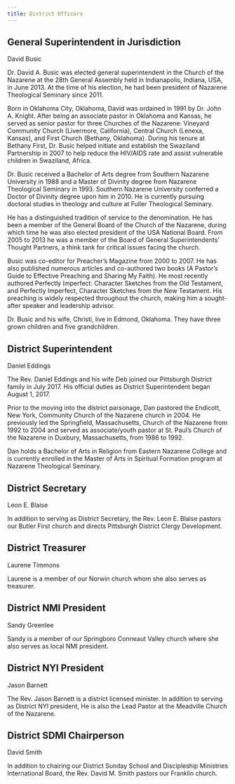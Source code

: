 ```yaml
---
title: District Officers
---
```


## General Superintendent in Jurisdiction

David Busic

Dr. David A. Busic was elected general superintendent in the Church of the Nazarene at the 28th General Assembly held in Indianapolis, Indiana, USA, in June 2013. At the time of his election, he had been president of Nazarene Theological Seminary since 2011.

Born in Oklahoma City, Oklahoma, David was ordained in 1991 by Dr. John A. Knight. After being an associate pastor in Oklahoma and Kansas, he served as senior pastor for three Churches of the Nazarene: Vineyard Community Church (Livermore, California), Central Church (Lenexa, Kansas), and First Church (Bethany, Oklahoma). During his tenure at Bethany First, Dr. Busic helped initiate and establish the Swaziland Partnership in 2007 to help reduce the HIV/AIDS rate and assist vulnerable children in Swaziland, Africa.

Dr. Busic received a Bachelor of Arts degree from Southern Nazarene University in 1988 and a Master of Divinity degree from Nazarene Theological Seminary in 1993. Southern Nazarene University conferred a Doctor of Divinity degree upon him in 2010. He is currently pursuing doctoral studies in theology and culture at Fuller Theological Seminary.

He has a distinguished tradition of service to the denomination. He has been a member of the General Board of the Church of the Nazarene, during which time he was also elected president of the USA National Board. From 2005 to 2013 he was a member of the Board of General Superintendents’ Thought Partners, a think tank for critical issues facing the church.

Busic was co-editor for Preacher’s Magazine from 2000 to 2007. He has also published numerous articles and co-authored two books (A Pastor’s Guide to Effective Preaching and Sharing My Faith). He most recently authored Perfectly Imperfect: Character Sketches from the Old Testament, and Perfectly Imperfect, Character Sketches from the New Testament. His preaching is widely respected throughout the church, making him a sought-after speaker and leadership advisor.

Dr. Busic and his wife, Christi, live in Edmond, Oklahoma. They have three grown children and five grandchildren.

## District Superintendent

Daniel Eddings

The Rev. Daniel Eddings and his wife Deb joined our Pittsburgh District family in July 2017. His official duties as District Superintendent began August 1, 2017.

Prior to the moving into the district parsonage, Dan pastored the Endicott, New York, Community Church of the Nazarene church in 2004. He previously led the Springfield, Massachusetts, Church of the Nazarene from 1992 to 2004 and served as associate/youth pastor at St. Paul’s Church of the Nazarene in Duxbury, Massachusetts, from 1986 to 1992.

Dan holds a Bachelor of Arts in Religion from Eastern Nazarene College and is currently enrolled in the Master of Arts in Spiritual Formation program at Nazarene Theological Seminary.

## District Secretary

Leon E. Blaise

In addition to serving as District Secretary, the Rev. Leon E. Blaise pastors our Butler First church and directs Pittsburgh District Clergy Development.

## District Treasurer

Laurene Timmons

Laurene is a member of our Norwin church whom she also serves as treasurer.

## District NMI President

Sandy Greenlee

Sandy is a member of our Springboro Conneaut Valley church where she also serves as local NMI president.

## District NYI President

Jason Barnett

The Rev. Jason Barnett is a district licensed minister. In addition to serving as District NYI president, He is also the Lead Pastor at the Meadville Church of the Nazarene.

## District SDMI Chairperson

David Smith

In addition to chairing our District Sunday School and Discipleship Ministries International Board, the Rev. David M. Smith pastors our Franklin church.

